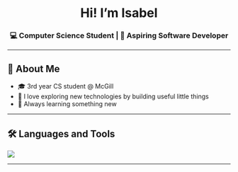 <h1 align="center">Hi! I’m Isabel 
<h3 align="center">💻 Computer Science Student | 🚀 Aspiring Software Developer</h3>

---

## 🌟 About Me

- 🎓 3rd year CS student @ McGill  
- 🌱 I love exploring new technologies by building useful little things
- 🧠 Always learning something new

---

## 🛠️ Languages and Tools

<p align="left">
  <a href="https://skillicons.dev">
    <img src="https://skillicons.dev/icons?i=windows,vscode,py,linux,java,git,eclipse,c" />
  </a>
</p>

---
